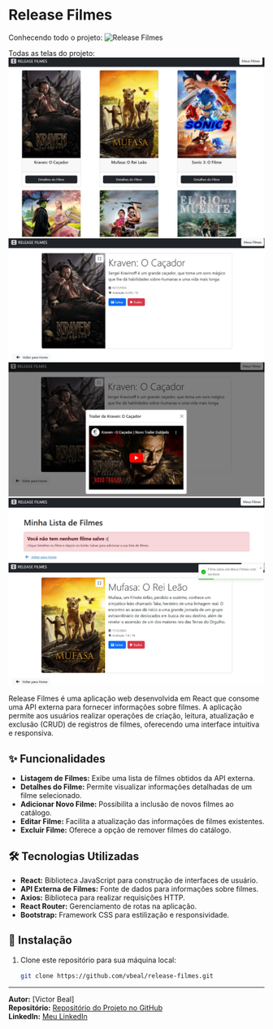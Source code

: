 # Release Filmes

Conhecendo todo o projeto:
![Release Filmes](assets/release-filmes.gif)

Todas as telas do projeto:
![Release Filmes](assets/capatura_1.jpg)
![Release Filmes](assets/capatura_2.jpg)
![Release Filmes](assets/capatura_3.jpg)
![Release Filmes](assets/capatura_4.jpg)
![Release Filmes](assets/capatura_5.jpg)

Release Filmes é uma aplicação web desenvolvida em React que consome uma API externa para fornecer informações sobre filmes. A aplicação permite aos usuários realizar operações de criação, leitura, atualização e exclusão (CRUD) de registros de filmes, oferecendo uma interface intuitiva e responsiva.

## ✨ Funcionalidades

- **Listagem de Filmes:** Exibe uma lista de filmes obtidos da API externa.
- **Detalhes do Filme:** Permite visualizar informações detalhadas de um filme selecionado.
- **Adicionar Novo Filme:** Possibilita a inclusão de novos filmes ao catálogo.
- **Editar Filme:** Facilita a atualização das informações de filmes existentes.
- **Excluir Filme:** Oferece a opção de remover filmes do catálogo.

## 🛠️ Tecnologias Utilizadas

- **React:** Biblioteca JavaScript para construção de interfaces de usuário.
- **API Externa de Filmes:** Fonte de dados para informações sobre filmes.
- **Axios:** Biblioteca para realizar requisições HTTP.
- **React Router:** Gerenciamento de rotas na aplicação.
- **Bootstrap:** Framework CSS para estilização e responsividade.

## 🚀 Instalação

1. Clone este repositório para sua máquina local:

   ```bash
   git clone https://github.com/vbeal/release-filmes.git
   ```

---

**Autor:** [Victor Beal]  
**Repositório:** [Repositório do Projeto no GitHub](https://github.com/vbeal?tab=repositories)  
**LinkedIn:** [Meu LinkedIn](https://www.linkedin.com/in/victorbeal)
